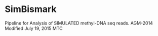 # SimBismark
Pipeline for Analysis of SIMULATED methyl-DNA seq reads.
AGM-2014
Modified July 19, 2015 MTC